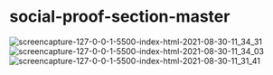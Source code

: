 # social-proof-section-master


![screencapture-127-0-0-1-5500-index-html-2021-08-30-11_34_31](https://user-images.githubusercontent.com/43062266/131319954-0ce502b5-1622-4851-af8a-b93be811c3f9.png)
![screencapture-127-0-0-1-5500-index-html-2021-08-30-11_34_03](https://user-images.githubusercontent.com/43062266/131319963-334933da-c41a-46e6-b98e-d9f2dca074f9.png)
![screencapture-127-0-0-1-5500-index-html-2021-08-30-11_31_41](https://user-images.githubusercontent.com/43062266/131319972-e8c13ea6-bff2-4829-b043-436fe06db1e3.png)
